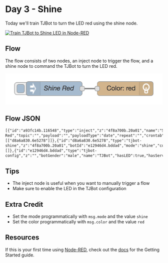 # Day 3 - Shine

Today we'll train TJBot to turn the LED red using the shine node.

[![Train TJBot to Shine LED in Node-RED ](http://img.youtube.com/vi/8htZriltJucE/0.jpg)](https://www.youtube.com/watch?v=8htZriltJuc&index=6&list=PLddOPkVMz1dtN3I_4JKava4GBLLXuUevV "Train TJBot to Shine LED in Node-RED ")

## Flow

The flow consists of two nodes, an inject node to trigger the flow, and a shine node to command the TJBot to turn the LED red.

![Shine Flow](assets/flow.png)

## Flow JSON
```
[{"id":"a93fc14b.116548","type":"inject","z":"4f8a700b.20a01","name":"Shine Red","topic":"","payload":"","payloadType":"date","repeat":"","crontab":"","once":false,"x":200,"y":200,"wires":[["d8a6a830.6e5278"]]},{"id":"d8a6a830.6e5278","type":"tjbot-shine","z":"4f8a700b.20a01","botId":"e12946d4.bddad","mode":"shine","color":"red","duration":"","name":"","x":352.5,"y":200,"wires":[]},{"id":"e12946d4.bddad","type":"tjbot-config","z":"","botGender":"male","name":"TJBot","hasLED":true,"hasServo":false}]
```

## Tips

* The inject node is useful when you want to manually trigger a flow
* Make sure to enable the LED in the TJBot configuration

## Extra Credit

* Set the mode programmatically with `msg.mode` and the value `shine`
* Set the color programmatically with `msg.color` and the value `red`

## Resources

If this is your first time using [Node-RED](https://nodered.org/), check out the [docs](https://nodered.org/docs/) for the Getting Started guide.

